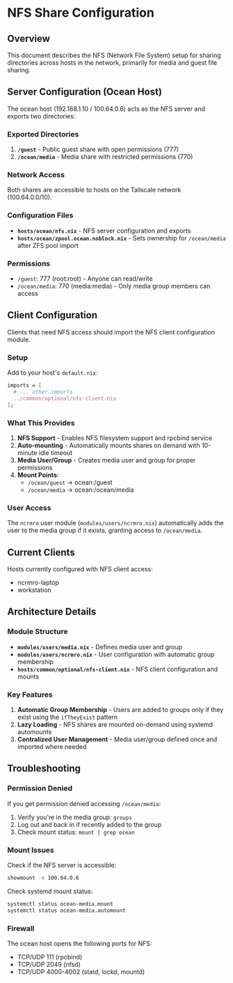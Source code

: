 # NFS Share Configuration

## Overview

This document describes the NFS (Network File System) setup for sharing directories across hosts in the network, primarily for media and guest file sharing.

## Server Configuration (Ocean Host)

The ocean host (192.168.1.10 / 100.64.0.6) acts as the NFS server and exports two directories:

### Exported Directories

1. **`/guest`** - Public guest share with open permissions (777)
2. **`/ocean/media`** - Media share with restricted permissions (770)

### Network Access

Both shares are accessible to hosts on the Tailscale network (100.64.0.0/10).

### Configuration Files

- **`hosts/ocean/nfs.nix`** - NFS server configuration and exports
- **`hosts/ocean/zpool.ocean.noblock.nix`** - Sets ownership for `/ocean/media` after ZFS pool import

### Permissions

- `/guest`: 777 (root:root) - Anyone can read/write
- `/ocean/media`: 770 (media:media) - Only media group members can access

## Client Configuration

Clients that need NFS access should import the NFS client configuration module.

### Setup

Add to your host's `default.nix`:

```nix
imports = [
  # ... other imports
  ../common/optional/nfs-client.nix
];
```

### What This Provides

1. **NFS Support** - Enables NFS filesystem support and rpcbind service
2. **Auto-mounting** - Automatically mounts shares on demand with 10-minute idle timeout
3. **Media User/Group** - Creates media user and group for proper permissions
4. **Mount Points**:
   - `/ocean/guest` → ocean:/guest
   - `/ocean/media` → ocean:/ocean/media

### User Access

The `ncrmro` user module (`modules/users/ncrmro.nix`) automatically adds the user to the media group if it exists, granting access to `/ocean/media`.

## Current Clients

Hosts currently configured with NFS client access:
- ncrmro-laptop
- workstation

## Architecture Details

### Module Structure

- **`modules/users/media.nix`** - Defines media user and group
- **`modules/users/ncrmro.nix`** - User configuration with automatic group membership
- **`hosts/common/optional/nfs-client.nix`** - NFS client configuration and mounts

### Key Features

1. **Automatic Group Membership** - Users are added to groups only if they exist using the `ifTheyExist` pattern
2. **Lazy Loading** - NFS shares are mounted on-demand using systemd automounts
3. **Centralized User Management** - Media user/group defined once and imported where needed

## Troubleshooting

### Permission Denied

If you get permission denied accessing `/ocean/media`:
1. Verify you're in the media group: `groups`
2. Log out and back in if recently added to the group
3. Check mount status: `mount | grep ocean`

### Mount Issues

Check if the NFS server is accessible:
```bash
showmount -e 100.64.0.6
```

Check systemd mount status:
```bash
systemctl status ocean-media.mount
systemctl status ocean-media.automount
```

### Firewall

The ocean host opens the following ports for NFS:
- TCP/UDP 111 (rpcbind)
- TCP/UDP 2049 (nfsd)
- TCP/UDP 4000-4002 (statd, lockd, mountd)